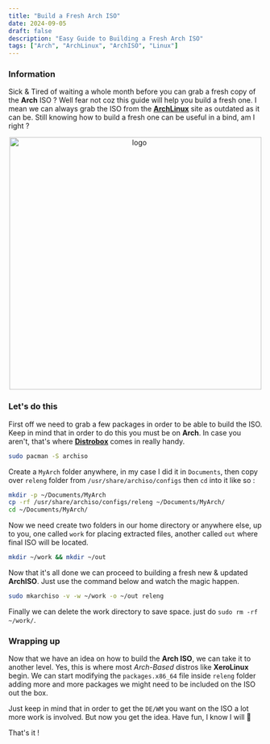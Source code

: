 ```yaml
---
title: "Build a Fresh Arch ISO"
date: 2024-09-05
draft: false
description: "Easy Guide to Building a Fresh Arch ISO"
tags: ["Arch", "ArchLinux", "ArchISO", "Linux"]
---
```

### Information

Sick & Tired of waiting a whole month before you can grab a fresh copy of the **Arch** ISO ? Well fear not coz this guide will help you build a fresh one. I mean we can always grab the ISO  from the [**ArchLinux**](https://archlinux.org/download/) site as outdated as it can be. Still knowing how to build a fresh one can be useful in a bind, am I right ?

<p align="center">
    <img width="500" src="https://i.imgur.com/QWqMIsr.png" alt="logo">
</p>

### Let's do this

First off we need to grab a few packages in order to be able to build the ISO. Keep in mind that in order to do this you must be on **Arch**. In case you aren't, that's where [**Distrobox**](https://distrobox.it/compatibility/) comes in really handy.

```Bash
sudo pacman -S archiso
```

Create a `MyArch` folder anywhere, in my case I did it in `Documents`, then copy over `releng` folder from `/usr/share/archiso/configs` then `cd` into it like so :

```Bash
mkdir -p ~/Documents/MyArch
cp -rf /usr/share/archiso/configs/releng ~/Documents/MyArch/
cd ~/Documents/MyArch/
```

Now we need create two folders in our home directory or anywhere else, up to you, one called `work` for placing extracted files, another called `out` where final ISO will be located.

```Bash
mkdir ~/work && mkdir ~/out
```

Now that it's all done we can proceed to building a fresh new & updated **ArchISO**. Just use the command below and watch the magic happen.

```Bash
sudo mkarchiso -v -w ~/work -o ~/out releng
```

Finally we can delete the work directory to save space. just do `sudo rm -rf ~/work/`.

### Wrapping up

Now that we have an idea on how to build the **Arch ISO**, we can take it to another level. Yes, this is where most *Arch-Based* distros like **XeroLinux** begin. We can start modifying the `packages.x86_64` file inside `releng` folder adding more and more packages we might need to be included on the ISO out the box.

Just keep in mind that in order to get the `DE/WM` you want on the ISO a lot more work is involved. But now you get the idea. Have fun, I know I will 🚀

That's it !

